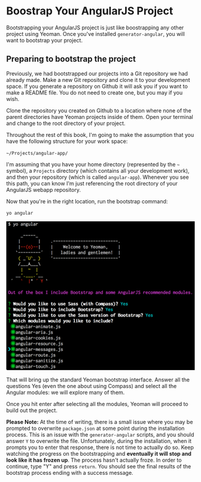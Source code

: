 # Boostrap Your AngularJS Project
Bootstrapping your AngularJS project is just like boostrapping any other project using Yeoman. Once you've installed `generator-angular`, you will want to bootstrap your project.

## Preparing to bootstrap the project
Previously, we had bootstrapped our projects into a Git repository we had already made. Make a new Git repository and clone it to your development space. If you generate a repository on Github it will ask you if you want to make a README file. You do not need to create one, but you may if you wish.

Clone the repository you created on Github to a location where none of the parent directories have Yeoman projects inside of them. Open your terminal and change to the root directory of your project. 

Throughout the rest of this book, I'm going to make the assumption that you have the following structure for your work space:

`~/Projects/angular-app/`

I'm assuming that you have your home directory (represented by the `~` symbol), a `Projects` directory (which contains all your development work), and then your repository (which is called `angular-app`). Whenever you see this path, you can know I'm just referencing the root directory of your AngularJS webapp repository.

Now that you're in the right location, run the bootstrap command:

```bash
yo angular
```

![AngularJS project bootstrap menu](img/yo_angular.png)

That will bring up the standard Yeoman bootstrap interface. Answer all the questions Yes (even the one about using Compass) and select all the Angular modules: we will explore many of them. 

Once you hit enter after selecting all the modules, Yeoman will proceed to build out the project.

**Please Note:** At the time of writing, there is a small issue where you may be prompted to overwrite `package.json` at some point during the installation process. This is an issue with the `generator-angular` scripts, and you should answer `Y` to overwrite the file. Unfortunately, during the installation, when it prompts you to enter that response, there is not time to actually do so. Keep watching the progress on the bootstrapping and **eventually it will stop and look like it has frozen up**. The process hasn't actually froze. In order to continue, type "Y" and press `return`. You should see the final results of the bootstrap process ending with a success message.